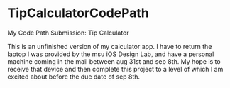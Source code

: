 # TipCalculatorCodePath
My Code Path Submission: Tip Calculator

This is an unfinished version of my calculator app. I have to return the laptop I was provided by the msu iOS Design Lab, and have a personal machine coming in the mail between aug 31st and sep 8th. My hope is to receive that device and then complete this project to a level of which I am excited about before the due date of sep 8th.
